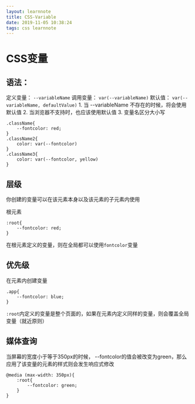 ```yaml
---
layout: learnnote
title: CSS-Variable
date: 2019-11-05 10:38:24
tags: css learnnote
---
```

# CSS变量

## 语法：

定义变量： `--variableName`
调用变量： `var(--variableName)`
默认值：   `var(--variableName, defaultValue)`
    1. 当 --variableName 不存在的时候，将会使用默认值
    2. 当浏览器不支持时，也应该使用默认值
    3. 变量名区分大小写

```
.className{
    --fontcolor: red;
}
.className2{
    color: var(--fontcolor)
}
.className3{
    color: var(--fontcolor, yellow)
}
```

## 层级

你创建的变量可以在该元素本身以及该元素的子元素内使用

根元素
```
:root{
    --fontcolor: red;
}
```
在根元素定义的变量，则在全局都可以使用`fontcolor`变量

## 优先级

在元素内创建变量
```
.app{
    --fontcolor: blue;
}
```
`:root`内定义的变量是整个页面的，如果在元素内定义同样的变量，则会覆盖全局变量（就近原则）

## 媒体查询

当屏幕的宽度小于等于350px的时候，
--fontcolor的值会被改变为green，那么应用了该变量的元素的样式则会发生响应式修改
```
@media (max-width: 350px){
    :root{
        --fontcolor: green;
    }
}
```